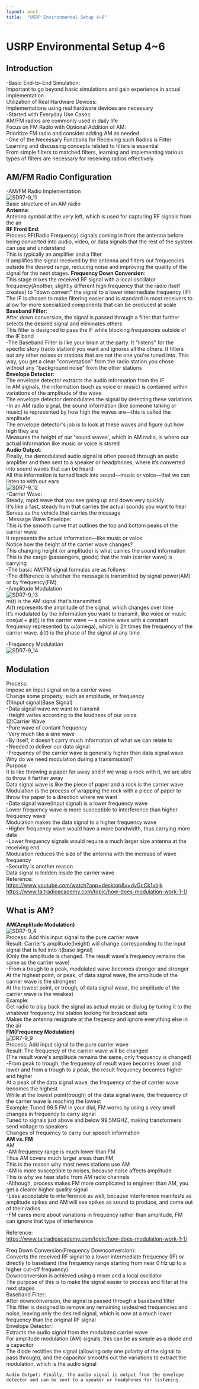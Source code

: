```yaml
---
layout: post
title:  "USRP Environmental Setup 4~6"
---
```

# USRP Environmental Setup 4~6

## Introduction
-Basic End-to-End Simulation: <br/>
Important to go beyond basic simulations and gain experience in actual implementation <br/>
Utilization of Real Hardware Devices: <br/>
Implementations using real hardware devices are necessary <br/>
-Started with Everyday Use Cases: <br/>
AM/FM radios are commonly used in daily life <br/>
Focus on FM Radio with Optional Addition of AM: <br/>
Prioritize FM radio and consider adding AM as needed <br/>
-One of the Necessary Functions for Receiving such Radios is Filter <br/>
Learning and discussing concepts related to filters is essential <br/>
From simple filters to matched filters, learning and implementing various types of filters are necessary for receiving radios effectively <br/>

## AM/FM Radio Configuration
-AM/FM Radio Implementation <br/>
![SDR7-9_11](https://github.com/growingpenguin/growingpenguin.github.io/assets/110277903/174e4418-ce00-431a-94cf-e319586f3f62) <br/>
Basic structure of an AM radio <br/>
**Antenna**: <br/>
Antenna symbol at the very left, which is used for capturing RF signals from the air <br/>
**RF Front End**: <br/>
Process RF(Radio Frequency) signals coming in from the antenna before being converted into audio, video, or data signals that the rest of the system can use and understand <br/>
This is typically an amplifier and a filter <br/>
It amplifies the signal received by the antenna and filters out frequencies outside the desired range, reducing noise and improving the quality of the signal for the next stages.
**Frequency Down Conversion**: <br/>
This stage mixes the received RF signal with a local oscillator frequency(Another, slightly different high frequency that the radio itself creates) to "down convert" the signal to a lower intermediate frequency (IF) <br/>
The IF is chosen to make filtering easier and is standard in most receivers to allow for more specialized components that can be produced at scale <br/>
**Baseband Filter**: <br/>
After down conversion, the signal is passed through a filter that further selects the desired signal and eliminates others <br/>
This filter is designed to pass the IF while blocking frequencies outside of the IF band <br/>
-The Baseband Filter is like your brain at the party. It "listens" for the specific story (radio station) you want and ignores all the others. It filters out any other noises or stations that are not the one you're tuned into. This way, you get a clear "conversation" from the radio station you chose without any "background noise" from the other stations <br/>
**Envelope Detector**: <br/>
The envelope detector extracts the audio information from the IF <br/>
In AM signals, the information (such as voice or music) is contained within variations of the amplitude of the wave <br/>
The envelope detector demodulates the signal by detecting these variations <br/>
-In an AM radio signal, the sound information (like someone talking or music) is represented by how high the waves are—this is called the amplitude <br/>
The envelope detector's job is to look at these waves and figure out how high they are <br/>
Measures the height of our 'sound waves', which in AM radio, is where our actual information like music or voice is stored <br/>
**Audio Output**: <br/>
Finally, the demodulated audio signal is often passed through an audio amplifier and then sent to a speaker or headphones, where it’s converted into sound waves that can be heard <br/>
All this information is turned back into sound—music or voice—that we can listen to with our ears <br/>
![SDR7-9_12](https://github.com/growingpenguin/growingpenguin.github.io/assets/110277903/421bb917-3ec0-4a83-89a1-7f6f48b53fbd) <br/>
-Carrier Wave: <br/>
Steady, rapid wave that you see going up and down very quickly <br/>
It's like a fast, steady hum that carries the actual sounds you want to hear <br/>
Serves as the vehicle that carries the message <br/>
-Message Wave Envelope:  <br/>
This is the smooth curve that outlines the top and bottom peaks of the carrier wave <br/>
It represents the actual information—like music or voice <br/>
Notice how the height of the carrier wave changes? <br/>
This changing height (or amplitude) is what carries the sound information <br/>
This is the cargo (passengers, goods) that the train (carrier wave) is carrying <br/>
-The basic AM/FM signal formulas are as follows <br/>
-The difference is whether the message is transmitted by signal power(AM) or by frequency(FM) <br/>
-Amplitude Modulation <br/>
![SDR7-9_13](https://github.com/growingpenguin/growingpenguin.github.io/assets/110277903/2ff0ff7c-63aa-4055-a3c5-50a39ea9aed7) <br/>
$m(t)$ is the AM signal that's transmitted <br/>
$A(t)$ represents the amplitude of the signal, which changes over time <br/>
It’s modulated by the information you want to transmit, like voice or music <br/>
$cos(ωt + ϕ(t))$ is the carrier wave — a cosine wave with a constant frequency represented by $ω$(omega), which is 2π times the frequency of the carrier wave. $ϕ(t)$ is the phase of the signal at any time  <br/>

-Frequency Modulation <br/>
![SDR7-9_14](https://github.com/growingpenguin/growingpenguin.github.io/assets/110277903/406343b9-c027-43bd-8dd2-e9366c2bea03) <br/>






## Modulation 
Process: <br/> 
Impose an input signal on to a carrier wave <br/>
Change some property, such as amplitude, or frequency <br/> 
(1)Input signal(Base Signal) <br/>
-Data signal wave we want to transmit <br/>
-Height varies according to the loudness of our voice <br/>
(2)Carrier Wave <br/>
-Pure wave of contant frequency <br/>
-Very much like a sine wave <br/>
-By itself, it doesn't carry much information of what we can relate to <br/>
-Needed to deliver our data signal <br/>
-Frequency of the carrier wave is generally higher than data signal wave <br/>
Why do we need modulation during a transmission? <br/> 
Purpose <br/>
It is like throwing a paper far away and if we wrap a rock with it, we are able to throw it farther away <br/>
Data signal wave is like the piece of paper and a rock is the carrier wave <br/>
Modulation is the process of wrapping the rock with a piece of paper to throw the paper to a direction where we want <br/>
-Data signal wave(Input signal) is a lower frequency wave <br/>
Lower frequency wave is more susceptible to interference than higher frequency wave <br/>
Modulation makes the data signal to a higher frequency wave <br/>
-Higher frequency wave would have a more bandwidth, thus carrying more data <br/>
-Lower frequency signals would require a much larger size antenna at the receiving end <br/>
Modulation reduces the size of the antenna with the increase of wave frequency <br/>
-Security is another reason <br/>
Data signal is hidden inside the carrier wave <br/>
Reference: <br/>
https://www.youtube.com/watch?app=desktop&v=dvGcCk1vbjk <br/>
https://www.taitradioacademy.com/topic/how-does-modulation-work-1-1/ <br/>

## What is AM?
**AM(Amplitude Modulation)** <br/>
![SDR7-9_4](https://github.com/growingpenguin/growingpenguin.github.io/assets/110277903/a424cd0a-6593-49b3-b503-1644e040f10f) <br/>
Process: Add this input signal to the pure carrier wave <br/>
Result: Carrier's amplitude(height) will change corresponding to the input signal that is fed into it(base signal) <br/>
(Only the amplitude is changed. The result wave's frequency remains the same as the carrier wave) <br/>
-From a trough to a peak, modulated wave becomes stronger and stronger <br/>
At the highest point, or peak, of data signal wave, the amplitude of the carrier wave is the strongest <br/>
At the lowest point, or trough, of data signal wave, the amplitude of the carrier wave is the weakest <br/>
Example: <br/>
Get radio to play back the signal as actual music or dialog by tuning it to the whatever frequency the station looking for broadcast sets <br/>
Makes the antenna resignate at the freqency and ignore everything else in the air <br/>
**FM(Frequency Modulation)** <br/>
![DR7-9_9](https://github.com/growingpenguin/growingpenguin.github.io/assets/110277903/0c085c91-0553-4f90-b804-b0246f1c5110) <br/>
Process: Add input signal to the pure carrier wave <br/>
Result: The frequency of the carrier wave will be changed <br/>
(The result wave's amplitude remains the same, only frequency is changed) <br/>
-From peak to trough, the frequency of result wave becomes lower and lower and from a trough to a peak, the result frequency becomes higher and higher <br/>
At a peak of the data signal wave, the frequency of the of carrier wave becomes the highest <br/>
While at the lowest point(trough) of the data signal wave, the frequency of the carrier wave is reaching the lowest <br/>
Example:
Tuned 99.5 FM in your dial, FM works by using a very small changes in frequency to carry signal <br/>
Tuned to signals just above and below 99.5MGHZ, making transformers send voltage to speakers <br/>
Changes of frequency to carry our speech information <br/>
**AM vs. FM** <br/>
AM <br/>
-AM frequency range is much lower than FM <br/>
Thus AM covers much larger areas than FM <br/>
This is the reason why most news stations use AM <br/>
-AM is more susceptible to noises, because noise affects amplitude <br/>
This is why we hear static from AM radio channels <br/>
-Although, process makes FM more complicated to engineer than AM, you get a clearer higher quality signal <br/>
-Less acceptable to interference as well, because interference manifests as amplitude spikes and AM will see spikes as sound to produce, and come out of their radios <br/> 
-FM cares more about variations in frequency rather than amplitude, FM can ignore that type of interference <br/>

Reference: <br/>
https://www.taitradioacademy.com/topic/how-does-modulation-work-1-1/ <br/>



Freq Down Conversion(Frequency Downconversion): <br/>
Converts the received RF signal to a lower intermediate frequency (IF) or directly to baseband (the frequency range starting from near 0 Hz up to a higher cut-off frequency) <br/>
Downconversion is achieved using a mixer and a local oscillator <br/>
The purpose of this is to make the signal easier to process and filter at the next stages <br/>
Baseband Filter: <br/>
After downconversion, the signal is passed through a baseband filter <br/>
This filter is designed to remove any remaining undesired frequencies and noise, leaving only the desired signal, which is now at a much lower frequency than the original RF signal <br/>
Envelope Detector: <br/>
Extracts the audio signal from the modulated carrier wave <br/>
For amplitude modulation (AM) signals, this can be as simple as a diode and a capacitor <br/>
The diode rectifies the signal (allowing only one polarity of the signal to pass through), and the capacitor smooths out the variations to extract the modulation, which is the audio signal <br/>

    Audio Output: Finally, the audio signal is output from the envelope detector and can be sent to a speaker or headphones for listening.
